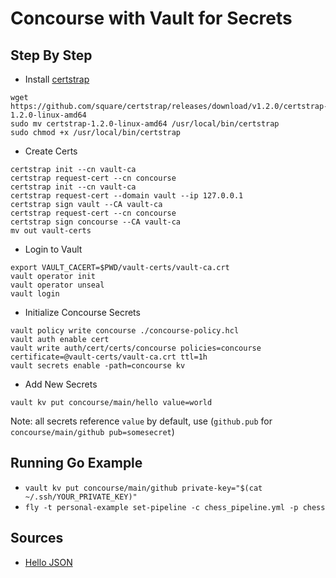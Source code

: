 # Concourse with Vault for Secrets

## Step By Step

- Install [certstrap](https://github.com/square/certstrap)

```
wget https://github.com/square/certstrap/releases/download/v1.2.0/certstrap-1.2.0-linux-amd64
sudo mv certstrap-1.2.0-linux-amd64 /usr/local/bin/certstrap
sudo chmod +x /usr/local/bin/certstrap
```

- Create Certs

```
certstrap init --cn vault-ca
certstrap request-cert --cn concourse
certstrap init --cn vault-ca
certstrap request-cert --domain vault --ip 127.0.0.1
certstrap sign vault --CA vault-ca
certstrap request-cert --cn concourse
certstrap sign concourse --CA vault-ca
mv out vault-certs
```

- Login to Vault

```
export VAULT_CACERT=$PWD/vault-certs/vault-ca.crt
vault operator init
vault operator unseal
vault login
```

- Initialize Concourse Secrets

```
vault policy write concourse ./concourse-policy.hcl
vault auth enable cert
vault write auth/cert/certs/concourse policies=concourse certificate=@vault-certs/vault-ca.crt ttl=1h
vault secrets enable -path=concourse kv
```

- Add New Secrets
```
vault kv put concourse/main/hello value=world
```

Note: all secrets reference `value` by default, use (`github.pub` for `concourse/main/github pub=somesecret`)


## Running Go Example

- `vault kv put concourse/main/github private-key="$(cat ~/.ssh/YOUR_PRIVATE_KEY)"`
- `fly -t personal-example set-pipeline -c chess_pipeline.yml -p chess`


## Sources
- [Hello JSON](https://github.com/novellac/multilanguage-hello-json)